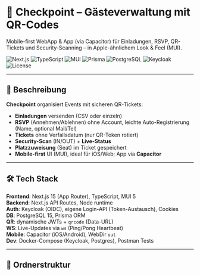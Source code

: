 # 🛂 Checkpoint – Gästeverwaltung mit QR-Codes

Mobile-first WebApp & App (via Capacitor) für Einladungen, RSVP, QR-Tickets und Security-Scanning – in Apple-ähnlichem Look & Feel (MUI).

![Next.js](https://img.shields.io/badge/Next.js-15-black?logo=next.js)
![TypeScript](https://img.shields.io/badge/TypeScript-5-blue?logo=typescript)
![MUI](https://img.shields.io/badge/MUI-5-007fff?logo=mui)
![Prisma](https://img.shields.io/badge/Prisma-ORM-2d3748?logo=prisma)
![PostgreSQL](https://img.shields.io/badge/PostgreSQL-15-336791?logo=postgresql)
![Keycloak](https://img.shields.io/badge/Auth-Keycloak-73498C)
![License](https://img.shields.io/badge/license-MIT-green)

---

## 📖 Beschreibung
**Checkpoint** organisiert Events mit sicheren QR-Tickets:

- **Einladungen** versenden (CSV oder einzeln)
- **RSVP** (Annehmen/Ablehnen) ohne Account, leichte Auto-Registrierung (Name, optional Mail/Tel)
- **Tickets** ohne Verfallsdatum (nur QR-Token rotiert)
- **Security-Scan** (IN/OUT) + **Live-Status**
- **Platzzuweisung** (Seat) im Ticket gespeichert
- **Mobile-first** UI (MUI), ideal für iOS/Web; App via **Capacitor**

---

## 🛠 Tech Stack
**Frontend**: Next.js 15 (App Router), TypeScript, MUI 5  
**Backend**: Next.js API Routes, Node runtime  
**Auth**: Keycloak (OIDC), eigene Login-API (Token-Austausch), Cookies  
**DB**: PostgreSQL 15, Prisma ORM  
**QR**: dynamische JWTs + `qrcode` (Data-URL)  
**WS**: Live-Updates via `ws` (Ping/Pong Heartbeat)  
**Mobile**: Capacitor (iOS/Android), WebDir `out`  
**Dev**: Docker-Compose (Keycloak, Postgres), Postman Tests

---

## 📂 Ordnerstruktur